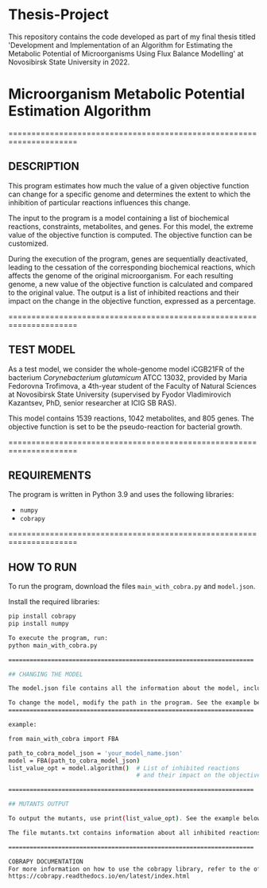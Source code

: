 # Thesis-Project
This repository contains the code developed as part of my final thesis titled 'Development and Implementation of an Algorithm for Estimating the Metabolic Potential of Microorganisms Using Flux Balance Modelling' at Novosibirsk State University in 2022.

# Microorganism Metabolic Potential Estimation Algorithm
=====================================================================

## DESCRIPTION

This program estimates how much the value of a given objective function can change for a specific genome and determines the extent to which the inhibition of particular reactions influences this change.

The input to the program is a model containing a list of biochemical reactions, constraints, metabolites, and genes. For this model, the extreme value of the objective function is computed. The objective function can be customized.

During the execution of the program, genes are sequentially deactivated, leading to the cessation of the corresponding biochemical reactions, which affects the genome of the original microorganism. For each resulting genome, a new value of the objective function is calculated and compared to the original value. The output is a list of inhibited reactions and their impact on the change in the objective function, expressed as a percentage.

=====================================================================

## TEST MODEL

As a test model, we consider the whole-genome model iCGB21FR of the bacterium *Corynebacterium glutamicum* ATCC 13032, provided by Maria Fedorovna Trofimova, a 4th-year student of the Faculty of Natural Sciences at Novosibirsk State University (supervised by Fyodor Vladimirovich Kazantsev, PhD, senior researcher at ICIG SB RAS). 

This model contains 1539 reactions, 1042 metabolites, and 805 genes. The objective function is set to be the pseudo-reaction for bacterial growth.

=====================================================================

## REQUIREMENTS

The program is written in Python 3.9 and uses the following libraries:
- `numpy`
- `cobrapy`

=====================================================================

## HOW TO RUN

To run the program, download the files `main_with_cobra.py` and `model.json`.

Install the required libraries:

```bash
pip install cobrapy
pip install numpy

To execute the program, run:
python main_with_cobra.py

=====================================================================

## CHANGING THE MODEL

The model.json file contains all the information about the model, including the set of biochemical reactions, constraints, metabolites, and genes.

To change the model, modify the path in the program. See the example below.
=====================================================================

example:

from main_with_cobra import FBA

path_to_cobra_model_json = 'your_model_name.json'
model = FBA(path_to_cobra_model_json)
list_value_opt = model.algorithm()  # List of inhibited reactions
                                    # and their impact on the objective function in percentage terms.

=====================================================================

## MUTANTS OUTPUT

To output the mutants, use print(list_value_opt). See the example below.

The file mutants.txt contains information about all inhibited reactions and their impact on the objective function when the program is run on the test model. Reactions are sorted in descending order of their influence on the growth of the objective function.

=====================================================================

COBRAPY DOCUMENTATION
For more information on how to use the cobrapy library, refer to the official documentation: COBRApy Documentation
https://cobrapy.readthedocs.io/en/latest/index.html
